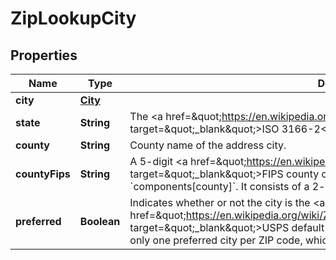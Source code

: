 

# ZipLookupCity


## Properties

| Name | Type | Description | Notes |
|------------ | ------------- | ------------- | -------------|
|**city** | [**City**](City.md) |  |  |
|**state** | **String** | The &lt;a href&#x3D;\&quot;https://en.wikipedia.org/wiki/ISO_3166-2\&quot; target&#x3D;\&quot;_blank\&quot;&gt;ISO 3166-2&lt;/a&gt; two letter code for the state.  |  |
|**county** | **String** | County name of the address city. |  |
|**countyFips** | **String** | A 5-digit &lt;a href&#x3D;\&quot;https://en.wikipedia.org/wiki/FIPS_county_code\&quot; target&#x3D;\&quot;_blank\&quot;&gt;FIPS county code&lt;/a&gt; which uniquely identifies &#x60;components[county]&#x60;. It consists of a 2-digit state code and a 3-digit county code.  |  |
|**preferred** | **Boolean** | Indicates whether or not the city is the &lt;a href&#x3D;\&quot;https://en.wikipedia.org/wiki/ZIP_Code#ZIP_Codes_and_previous_zoning_lines\&quot; target&#x3D;\&quot;_blank\&quot;&gt;USPS default city&lt;/a&gt; (preferred city) of a ZIP code. There is only one preferred city per ZIP code, which will always be in position 0 in the array of cities.  |  |



